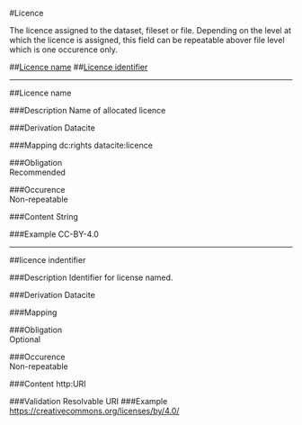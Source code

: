#Licence

The licence assigned to the dataset, fileset or file. Depending on the level at which the licence is assigned, this field can be repeatable abover file level which is one occurence only.

##[Licence name](#licence-name-1)
##[Licence identifier](#licence-identifier)

-------------------------------------

##Licence name 

###Description
Name of allocated licence

###Derivation
Datacite

###Mapping
dc:rights
datacite:licence

###Obligation	
Recommended

###Occurence	
Non-repeatable

###Content 
String

###Example
CC-BY-4.0

-------------------

##licence indentifier  

###Description
Identifier for license named.

###Derivation
Datacite

###Mapping


###Obligation	
Optional

###Occurence	
Non-repeatable

###Content 
http:URI

###Validation
Resolvable URI
###Example
https://creativecommons.org/licenses/by/4.0/
